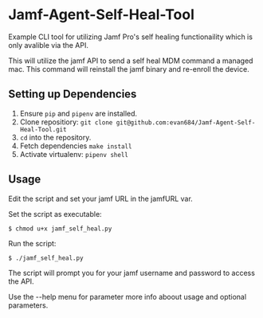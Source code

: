 Jamf-Agent-Self-Heal-Tool
=========================
Example CLI tool for utilizing Jamf Pro's self healing functionaility which is only avalible via the API.

This will utilize the jamf API to send a self heal MDM command a managed mac. This command will reinstall the jamf binary and re-enroll the device.

Setting up Dependencies
-------------------------

1. Ensure ``pip`` and ``pipenv`` are installed.
2. Clone repositiory: ``git clone git@github.com:evan684/Jamf-Agent-Self-Heal-Tool.git``
2. ``cd`` into the repository.
4. Fetch dependencies ``make install``
5. Activate virtualenv: ``pipenv shell``

Usage
-----

Edit the script and set your jamf URL in the jamfURL var.

Set the script as executable:

    $ chmod u+x jamf_self_heal.py
  
Run the script:
 
    $ ./jamf_self_heal.py
  
The script will prompt you for your jamf username and password to access the API. 

Use the --help menu for parameter more info aboout usage and optional parameters.

